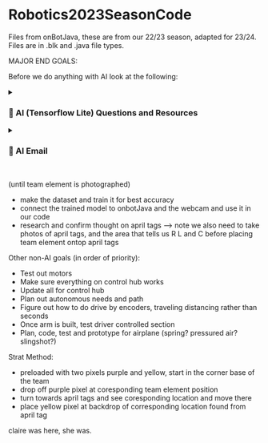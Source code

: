 # Robotics2023SeasonCode
Files from onBotJava, these are from our 22/23 season, adapted for 23/24. Files are in .blk and .java file types.

MAJOR END GOALS:


Before we do anything with AI look at the following:
<details>
 <summary><h3> 🎀 AI (Tensorflow Lite) Questions and Resources </h3></summary>
   - how many pictures and what types, change up what lighting? position of camera?
   - get on emailing
   - what is too much training for a given amount of images 
   
</details>

<details>
 <summary><h3> 🐋 AI Email </h3></summary>
   Hello,
   
</details>

<br />

(until team element is photographed)
- make the dataset and train it for best accuracy
- connect the trained model to onbotJava and the webcam and use it in our code 
- research and confirm thought on april tags 
--> note we also need to take photos of april tags, and the area that tells us R L and C before placing team element ontop april tags

Other non-AI goals (in order of priority):
- Test out motors 
- Make sure everything on control hub works 
- Update all for control hub
- Plan out autonomous needs and path
- Figure out how to do drive by encoders, traveling distancing rather than seconds
- Once arm is built, test driver controlled section 
- Plan, code, test and prototype for airplane (spring? pressured air? slingshot?)

Strat Method:
- preloaded with two pixels purple and yellow, start in the corner base of the team 
- drop off purple pixel at coresponding team element position
- turn towards april tags and see coresponding location and move there
- place yellow pixel at backdrop of corresponding location found from april tag 
  
claire was here, she was.
